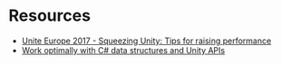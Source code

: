 # Resources

- [Unite Europe 2017 - Squeezing Unity: Tips for raising performance](https://www.youtube.com/watch?v=_wxitgdx-UI)
- [Work optimally with C# data structures and Unity APIs](https://unity3d.com/how-to/work-optimally-with-unity-apis)
